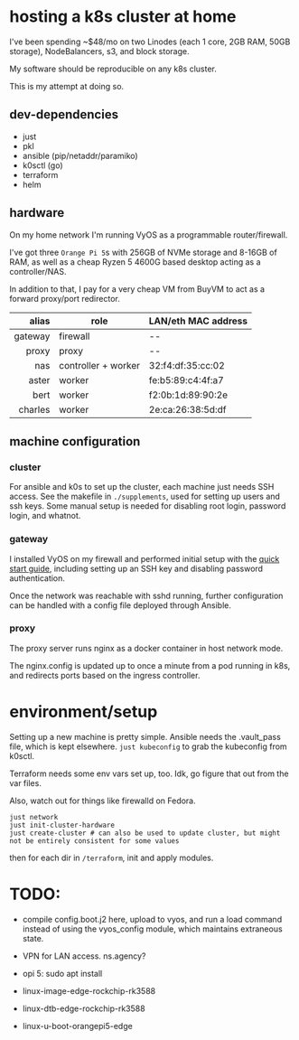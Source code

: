 # hosting a k8s cluster at home

I've been spending ~$48/mo on two Linodes (each 1 core, 2GB RAM, 50GB storage), 
NodeBalancers, s3, and block storage.

My software should be reproducible on any k8s cluster.

This is my attempt at doing so.

## dev-dependencies

- just
- pkl
- ansible (pip/netaddr/paramiko)
- k0sctl (go)
- terraform
- helm

## hardware

On my home network I'm running VyOS as a programmable router/firewall.

I've got three `Orange Pi 5`s with 256GB of NVMe storage and 8-16GB of RAM,
as well as a cheap Ryzen 5 4600G based desktop acting as a controller/NAS.

In addition to that, I pay for a very cheap VM from BuyVM to act as a forward proxy/port redirector. 


|   alias | role                | LAN/eth MAC address |
|--------:|---------------------|:--------------------|
| gateway | firewall            | --                  |
|   proxy | proxy               | --                  |
|     nas | controller + worker | 32:f4:df:35:cc:02   |
|   aster | worker              | fe:b5:89:c4:4f:a7   |
|    bert | worker              | f2:0b:1d:89:90:2e   |
| charles | worker              | 2e:ca:26:38:5d:df   |


## machine configuration

### cluster

For ansible and k0s to set up the cluster, each machine just needs SSH access.
See the makefile in `./supplements`, used for setting up users and ssh keys.
Some manual setup is needed for disabling root login, password login, and whatnot.

### gateway 

I installed VyOS on my firewall and performed initial setup with the 
[quick start guide](https://docs.vyos.io/en/latest/quick-start.html), 
including setting up an SSH key and disabling password authentication.

Once the network was reachable with sshd running, 
further configuration can be handled with a config file deployed through Ansible.

### proxy

The proxy server runs nginx as a docker container in host network mode.

The nginx.config is updated up to once a minute from a pod running in k8s, 
and redirects ports based on the ingress controller.

# environment/setup

Setting up a new machine is pretty simple. Ansible needs the .vault_pass file, which is kept elsewhere.
`just kubeconfig` to grab the kubeconfig from k0sctl.

Terraform needs some env vars set up, too. Idk, go figure that out from the var files.

Also, watch out for things like firewalld on Fedora.

```/provisioning
just network
just init-cluster-hardware
just create-cluster # can also be used to update cluster, but might not be entirely consistent for some values
```

then for each dir in `/terraform`, init and apply modules.

# TODO:

- compile config.boot.j2 here, upload to vyos, and run a load command instead of using the vyos_config module, which maintains extraneous state.
- VPN for LAN access. ns.agency?


- opi 5: sudo apt install 
- linux-image-edge-rockchip-rk3588
- linux-dtb-edge-rockchip-rk3588
- linux-u-boot-orangepi5-edge